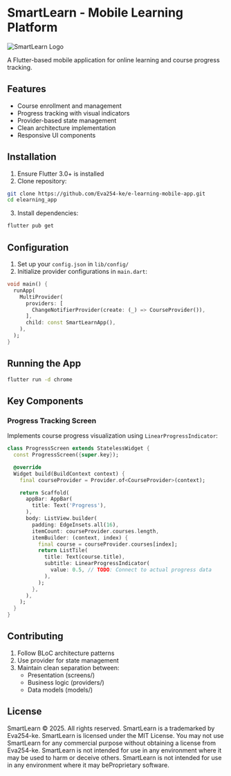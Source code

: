 
# SmartLearn - Mobile Learning Platform

![SmartLearn Logo](/api/placeholder/200/40)

A Flutter-based mobile application for online learning and course progress tracking.

## Features
- Course enrollment and management
- Progress tracking with visual indicators
- Provider-based state management
- Clean architecture implementation
- Responsive UI components

## Installation
1. Ensure Flutter 3.0+ is installed
2. Clone repository:
```bash
git clone https://github.com/Eva254-ke/e-learning-mobile-app.git
cd elearning_app
```
3. Install dependencies:
```bash
flutter pub get
```

## Configuration
1. Set up your `config.json` in `lib/config/`
2. Initialize provider configurations in `main.dart`:
```dart
void main() {
  runApp(
    MultiProvider(
      providers: [
        ChangeNotifierProvider(create: (_) => CourseProvider()),
      ],
      child: const SmartLearnApp(),
    ),
  );
}
```

## Running the App
```bash
flutter run -d chrome
```

## Key Components
### Progress Tracking Screen
Implements course progress visualization using `LinearProgressIndicator`:
```dart
class ProgressScreen extends StatelessWidget {
  const ProgressScreen({super.key});

  @override
  Widget build(BuildContext context) {
    final courseProvider = Provider.of<CourseProvider>(context);

    return Scaffold(
      appBar: AppBar(
        title: Text('Progress'),
      ),
      body: ListView.builder(
        padding: EdgeInsets.all(16),
        itemCount: courseProvider.courses.length,
        itemBuilder: (context, index) {
          final course = courseProvider.courses[index];
          return ListTile(
            title: Text(course.title),
            subtitle: LinearProgressIndicator(
              value: 0.5, // TODO: Connect to actual progress data
            ),
          );
        },
      ),
    );
  }
}
```

## Contributing
1. Follow BLoC architecture patterns
2. Use provider for state management
3. Maintain clean separation between:
   - Presentation (screens/)
   - Business logic (providers/)
   - Data models (models/)

## License
SmartLearn © 2025. All rights reserved. SmartLearn is a trademarked by Eva254-ke. SmartLearn is licensed under the MIT License. You may not use SmartLearn for any commercial purpose without obtaining a license from Eva254-ke. SmartLearn is not intended for use in any environment where it may be used to harm or deceive others. SmartLearn is not intended for use in any environment where it may beProprietary software.
